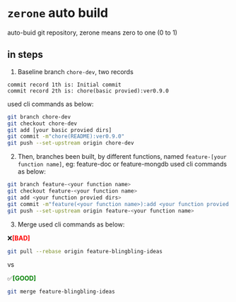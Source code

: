 # `zerone` auto build
auto-buid git repository, zerone means zero to one (0 to 1)

## in steps
1. Baseline branch `chore-dev`, two records

```doc
commit record 1th is: Initial commit
commit record 2th is: chore(basic provied):ver0.9.0
```
used cli commands as below:

```sh
git branch chore-dev
git checkout chore-dev
git add [your basic provied dirs]
git commit -m"chore(README):ver0.9.0"
git push --set-upstream origin chore-dev
```
2. Then, branches been built, by different functions, named `feature-[your function name]`, eg: feature-doc or feature-mongdb
used cli commands as below:

```sh
git branch feature-<your function name>
git checkout feature-<your function name>
git add <your function provied dirs>
git commit -m"feature(<your function name>):add <your function provied dirs names>"
git push --set-upstream origin feature-<your function name>
```

3. Merge
used cli commands as below:

❌<span style="color:red;">**[BAD]**</span>
```sh
git pull --rebase origin feature-blingbling-ideas
```
vs

✅<span style="color:green">**[GOOD]**</span>
```sh
git merge feature-blingbling-ideas
```